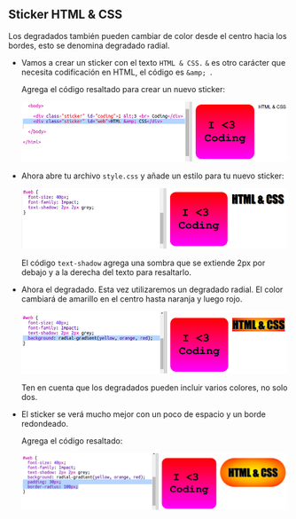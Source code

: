 ## Sticker HTML & CSS

Los degradados también pueden cambiar de color desde el centro hacia los bordes, esto se denomina degradado radial.

+ Vamos a crear un sticker con el texto ` HTML & CSS. ` `&` es otro carácter que necesita codificación en HTML, el código es `&amp; `.
    
    Agrega el código resaltado para crear un nuevo sticker:
    
    ![captura de pantalla](images/stickers-web-html.png)

+ Ahora abre tu archivo ` style.css ` y añade un estilo para tu nuevo sticker:
    
    ![captura de pantalla](images/stickers-web-font.png)
    
    El código ` text-shadow ` agrega una sombra que se extiende 2px por debajo y a la derecha del texto para resaltarlo.

+ Ahora el degradado. Esta vez utilizaremos un degradado radial. El color cambiará de amarillo en el centro hasta naranja y luego rojo.
    
    ![captura de pantalla](images/stickers-web-gradient.png)
    
    Ten en cuenta que los degradados pueden incluir varios colores, no solo dos.

+ El sticker se verá mucho mejor con un poco de espacio y un borde redondeado.
    
    Agrega el código resaltado:
    
    ![captura de pantalla](images/stickers-web-padding.png)